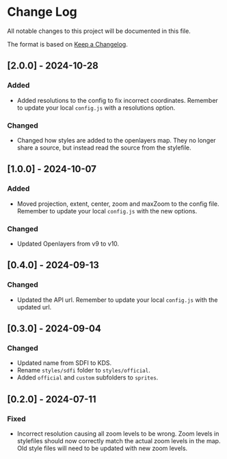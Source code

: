 # Change Log
All notable changes to this project will be documented in this file.
 
The format is based on [Keep a Changelog](http://keepachangelog.com/).

## [2.0.0] - 2024-10-28

### Added

- Added resolutions to the config to fix incorrect coordinates. Remember to update your local `config.js` with a resolutions option.

### Changed

- Changed how styles are added to the openlayers map. They no longer share a source, but instead read the source from the stylefile.

## [1.0.0] - 2024-10-07

### Added

- Moved projection, extent, center, zoom and maxZoom to the config file. Remember to update your local `config.js` with the new options.

### Changed

- Updated Openlayers from v9 to v10.

## [0.4.0] - 2024-09-13

### Changed

- Updated the API url. Remember to update your local `config.js` with the updated url.

## [0.3.0] - 2024-09-04

### Changed

- Updated name from SDFI to KDS.
- Rename `styles/sdfi` folder to `styles/official`.
- Added `official` and `custom` subfolders to `sprites`.

## [0.2.0] - 2024-07-11

### Fixed

- Incorrect resolution causing all zoom levels to be wrong. Zoom levels in stylefiles should now correctly match the actual zoom levels in the map. Old style files will need to be updated with new zoom levels.
